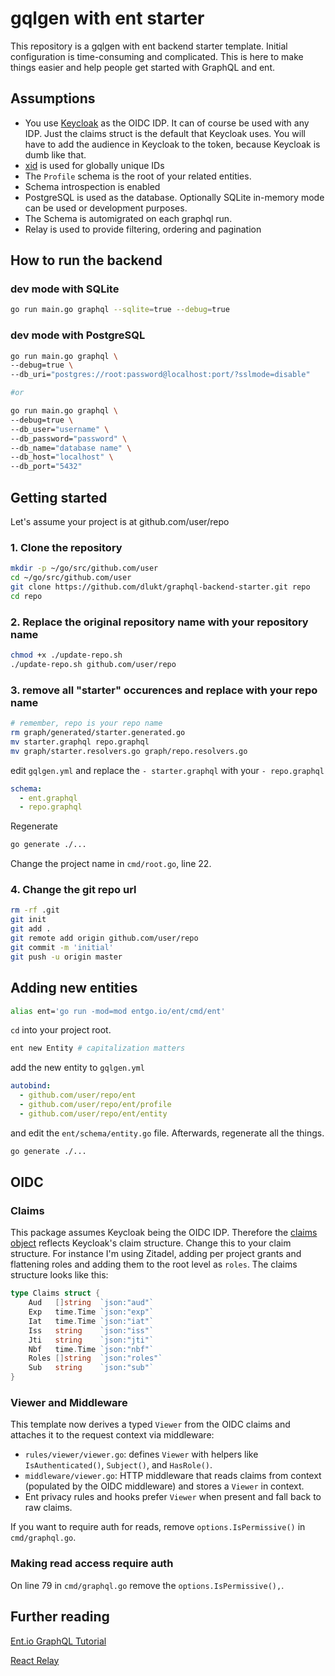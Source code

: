 # gqlgen with ent starter

This repository is a gqlgen with ent backend starter template.
Initial configuration is time-consuming and complicated.
This is here to make things easier and help people get started with GraphQL and ent.

## Assumptions

- You use [Keycloak](https://www.keycloak.org/) as the OIDC IDP.
  It can of course be used with any IDP. Just the claims struct is the default that Keycloak uses.
  You will have to add the audience in Keycloak to the token, because Keycloak is dumb like that.
- [xid](https://github.com/rs/xid) is used for globally unique IDs
- The `Profile` schema is the root of your related entities.
- Schema introspection is enabled
- PostgreSQL is used as the database. Optionally SQLite in-memory mode can be used or development purposes.
- The Schema is automigrated on each graphql run.
- Relay is used to provide filtering, ordering and pagination

## How to run the backend

### dev mode with SQLite

```bash
go run main.go graphql --sqlite=true --debug=true
```

### dev mode with PostgreSQL

```bash
go run main.go graphql \
--debug=true \
--db_uri="postgres://root:password@localhost:port/?sslmode=disable"

#or

go run main.go graphql \
--debug=true \
--db_user="username" \
--db_password="password" \
--db_name="database name" \
--db_host="localhost" \
--db_port="5432"
```

## Getting started

Let's assume your project is at github.com/user/repo

### 1. Clone the repository

```bash
mkdir -p ~/go/src/github.com/user
cd ~/go/src/github.com/user
git clone https://github.com/dlukt/graphql-backend-starter.git repo
cd repo
```

### 2. Replace the original repository name with your repository name

```bash
chmod +x ./update-repo.sh
./update-repo.sh github.com/user/repo
```

### 3. remove all "starter" occurences and replace with your repo name

```bash
# remember, repo is your repo name
rm graph/generated/starter.generated.go
mv starter.graphql repo.graphql
mv graph/starter.resolvers.go graph/repo.resolvers.go
```

edit `gqlgen.yml` and replace the `- starter.graphql` with your `- repo.graphql`

```yaml
schema:
  - ent.graphql
  - repo.graphql
```

Regenerate

```bash
go generate ./...
```

Change the project name in `cmd/root.go`, line 22.

### 4. Change the git repo url

```bash
rm -rf .git
git init
git add .
git remote add origin github.com/user/repo
git commit -m 'initial'
git push -u origin master
```

## Adding new entities

```bash
alias ent='go run -mod=mod entgo.io/ent/cmd/ent'
```

`cd` into your project root.

```bash
ent new Entity # capitalization matters
```

add the new entity to `gqlgen.yml`

```yaml
autobind:
  - github.com/user/repo/ent
  - github.com/user/repo/ent/profile
  - github.com/user/repo/ent/entity
```

and edit the `ent/schema/entity.go` file.
Afterwards, regenerate all the things.

```bash
go generate ./...
```

## OIDC

### Claims

This package assumes Keycloak being the OIDC IDP.
Therefore the [claims object](rules/claims/claims.go) reflects Keycloak's claim structure.
Change this to your claim structure.
For instance I'm using Zitadel, adding per project grants and flattening roles and adding them to the root level as `roles`.
The claims structure looks like this:

```go
type Claims struct {
    Aud   []string  `json:"aud"`
    Exp   time.Time `json:"exp"`
    Iat   time.Time `json:"iat"`
    Iss   string    `json:"iss"`
    Jti   string    `json:"jti"`
    Nbf   time.Time `json:"nbf"`
    Roles []string  `json:"roles"`
    Sub   string    `json:"sub"`
}
```

### Viewer and Middleware

This template now derives a typed `Viewer` from the OIDC claims and attaches it to the request context via middleware:

- `rules/viewer/viewer.go`: defines `Viewer` with helpers like `IsAuthenticated()`, `Subject()`, and `HasRole()`.
- `middleware/viewer.go`: HTTP middleware that reads claims from context (populated by the OIDC middleware) and stores a `Viewer` in context.
- Ent privacy rules and hooks prefer `Viewer` when present and fall back to raw claims.

If you want to require auth for reads, remove `options.IsPermissive()` in `cmd/graphql.go`.

### Making read access require auth

On line 79 in `cmd/graphql.go` remove the `options.IsPermissive(),`.

## Further reading

[Ent.io GraphQL Tutorial](https://entgo.io/docs/tutorial-todo-gql)

[React Relay](https://relay.dev)
